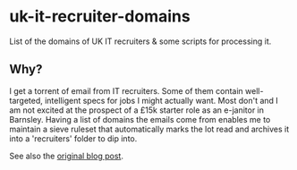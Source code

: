uk-it-recruiter-domains
=======================
List of the domains of UK IT recruiters &amp; some scripts for processing it.

Why?
----
I get a torrent of email from IT recruiters.  Some of them contain 
well-targeted, intelligent specs for jobs I might actually want.  Most don't
and I am not excited at the prospect of a £15k starter role as an e-janitor
in Barnsley.  Having a list of domains the emails come from enables me to
maintain a sieve ruleset that automatically marks the lot read and archives
it into a 'recruiters' folder to dip into.

See also the [original blog post](https://mocko.org.uk/b/2011/09/08/silencing-the-flood-of-recruiter-emails-with-a-domain-list/).

